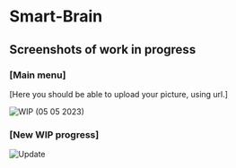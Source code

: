 # Smart-Brain

## Screenshots of work in progress

### [Main menu]

[Here you should be able to upload your picture, using url.]

![WIP (05 05 2023)](https://user-images.githubusercontent.com/42935979/236418597-455c80ee-a97b-4c73-bab4-5f6c5c1eb3ef.png)

### [New WIP progress]


![Update](https://github.com/Vladislp/Smart-Brain/assets/42935979/bdc78233-ef1c-4fde-b8e7-25da7b0901e0)


